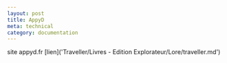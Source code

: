 ```yaml
---
layout: post
title: AppyD
meta: technical
category: documentation
---
```

site appyd.fr
[lien]('Traveller/Livres - Edition Explorateur/Lore/traveller.md')